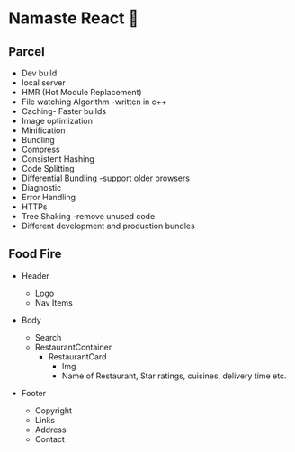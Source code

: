 #   Namaste React 🚀

##  Parcel
  - Dev build
  - local server
  - HMR (Hot Module Replacement)
  - File watching Algorithm -written in c++
  - Caching- Faster builds
  - Image optimization
  - Minification
  - Bundling
  - Compress
  - Consistent Hashing
  - Code Splitting
  - Differential Bundling -support older browsers
  - Diagnostic
  - Error Handling
  - HTTPs
  - Tree Shaking -remove unused code
  - Different development and production bundles


##  Food Fire

  * Header
     - Logo
     - Nav Items

  * Body
     -  Search
     -  RestaurantContainer
        -  RestaurantCard
           -  Img
           -  Name of Restaurant, Star ratings, cuisines, delivery time etc.
  
  * Footer
    - Copyright
    - Links
    - Address
    - Contact
  
  

